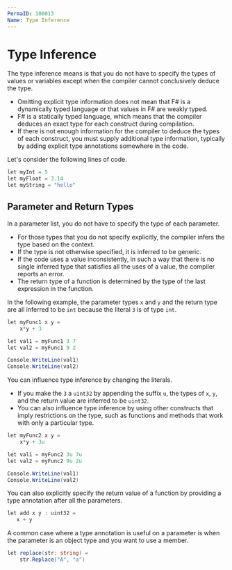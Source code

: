 ```yaml
---
PermaID: 100013
Name: Type Inference
---
```


# Type Inference

The type inference means is that you do not have to specify the types of values or variables except when the compiler cannot conclusively deduce the type. 

 - Omitting explicit type information does not mean that F# is a dynamically typed language or that values in F# are weakly typed. 
 - F# is a statically typed language, which means that the compiler deduces an exact type for each construct during compilation. 
 - If there is not enough information for the compiler to deduce the types of each construct, you must supply additional type information, typically by adding explicit type annotations somewhere in the code.

Let's consider the following lines of code.

```csharp
let myInt = 5
let myFloat = 3.14
let myString = "hello"
```

## Parameter and Return Types

In a parameter list, you do not have to specify the type of each parameter.

 - For those types that you do not specify explicitly, the compiler infers the type based on the context. 
 - If the type is not otherwise specified, it is inferred to be generic. 
 - If the code uses a value inconsistently, in such a way that there is no single inferred type that satisfies all the uses of a value, the compiler reports an error.
 - The return type of a function is determined by the type of the last expression in the function.

In the following example, the parameter types `x` and `y` and the return type are all inferred to be `int` because the literal `3` is of type `int`.

```csharp
let myFunc1 x y = 
    x*y + 3

let val1 = myFunc1 3 7
let val2 = myFunc1 9 2

Console.WriteLine(val1)
Console.WriteLine(val2)
```

You can influence type inference by changing the literals. 

 - If you make the `3` a `uint32` by appending the suffix `u`, the types of `x`, `y`, and the return value are inferred to be `uint32`.
 - You can also influence type inference by using other constructs that imply restrictions on the type, such as functions and methods that work with only a particular type.

```csharp
let myFunc2 x y = 
    x*y + 3u

let val1 = myFunc2 3u 7u
let val2 = myFunc2 9u 2u

Console.WriteLine(val1)
Console.WriteLine(val2)
```

You can also explicitly specify the return value of a function by providing a type annotation after all the parameters.

```csharp
let add x y : uint32 =
   x + y
```

A common case where a type annotation is useful on a parameter is when the parameter is an object type and you want to use a member.

```csharp
let replace(str: string) =
    str.Replace("A", "a")
```
